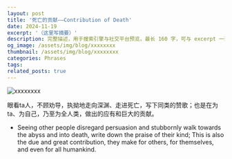 ```yaml
---
layout: post
title: '死亡的贡献——Contribution of Death'
date: 2024-11-19
excerpt: '（这里写摘要）'
description: 完整描述，用于搜索引擎与社交平台预览，最长 160 字，可与 excerpt 一致
og_image: /assets/img/blog/xxxxxxxx
thumbnail: /assets/img/blog/xxxxxxxx
categories: Phrases
tags: 
related_posts: true
---
```


<img src="/assets/img/blog/xxxxxxxx" alt="xxxxxxxx">

眼看ta人，不顾劝导，执拗地走向深渊、走进死亡，写下同类的赞歌；也是在为ta、为自己，乃至为全人类，做出的应有和巨大的贡献。

- Seeing other people disregard persuasion and stubbornly walk towards the abyss and into death, write down the praise of their kind; This is also the due and great contribution, they make for others, for themselves, and even for all humankind.